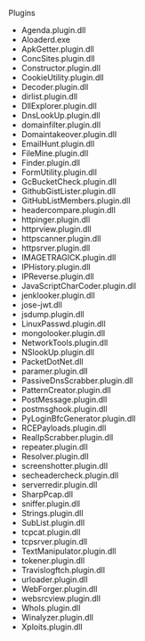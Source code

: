   Plugins



- Agenda.plugin.dll
- Aloaderd.exe
- ApkGetter.plugin.dll
- ConcSites.plugin.dll
- Constructor.plugin.dll
- CookieUtility.plugin.dll
- Decoder.plugin.dll
- dirlist.plugin.dll
- DllExplorer.plugin.dll
- DnsLookUp.plugin.dll
- domainfilter.plugin.dll
- Domaintakeover.plugin.dll
- EmailHunt.plugin.dll
- FileMine.plugin.dll
- Finder.plugin.dll
- FormUtility.plugin.dll
- GcBucketCheck.plugin.dll
- GithubGistLister.plugin.dll
- GitHubListMembers.plugin.dll
- headercompare.plugin.dll
- httpinger.plugin.dll
- httprview.plugin.dll
- httpscanner.plugin.dll
- httpsrver.plugin.dll
- IMAGETRAGICK.plugin.dll
- IPHistory.plugin.dll
- IPReverse.plugin.dll
- JavaScriptCharCoder.plugin.dll
- jenklooker.plugin.dll
- jose-jwt.dll
- jsdump.plugin.dll
- LinuxPasswd.plugin.dll
- mongolooker.plugin.dll
- NetworkTools.plugin.dll
- NSlookUp.plugin.dll
- PacketDotNet.dll
- paramer.plugin.dll
- PassiveDnsScrabber.plugin.dll
- PatternCreator.plugin.dll
- PostMessage.plugin.dll
- postmsghook.plugin.dll
- PyLoginBfcGenerator.plugin.dll
- RCEPayloads.plugin.dll
- RealIpScrabber.plugin.dll
- repeater.plugin.dll
- Resolver.plugin.dll
- screenshotter.plugin.dll
- secheadercheck.plugin.dll
- serverredir.plugin.dll
- SharpPcap.dll
- sniffer.plugin.dll
- Strings.plugin.dll
- SubList.plugin.dll
- tcpcat.plugin.dll
- tcpsrver.plugin.dll
- TextManipulator.plugin.dll
- tokener.plugin.dll
- Travislogftch.plugin.dll
- urloader.plugin.dll
- WebForger.plugin.dll
- websrcview.plugin.dll
- WhoIs.plugin.dll
- Winalyzer.plugin.dll
- Xploits.plugin.dll

